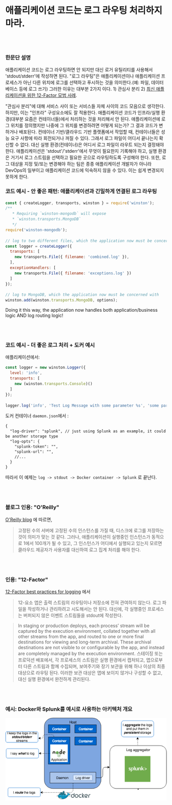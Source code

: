 # 애플리케이션 코드는 로그 라우팅 처리하지 마라. 

<br/><br/>

### 한문단 설명 

애플리케이션 코드는 로그 라우팅하면 안 되지만 대신 로거 유틸리티를 사용해서 'stdout/stderr'에 작성하면 된다. "로그 라우팅"은 애플리케이션이나 애플리케이션 프로세스가 아닌 다른 위치에 로그를 선택하고 푸시하는 것을 의미한다.(예: 파일, 데이터베이스 등에 로그 쓰기) 그러한 이유는 대부분 2가지 이다. 1) 관심사 분리 2) [최신 애플리케이션을 위한 12-Factor 모범 사례](https://12factor.net/logs).

"관심사 분리"에 대해 서비스 사이 또는 서비스들 자체 사이의 코드 모음으로 생각한다. 하지만, 이는 "인프라" 구성요소에도 잘 적용한다. 애플리케이션 코드가 인프라/실행 환경(대부분 요즘은 컨테이너들)에서 처리하는 것을 처리해서 안 된다. 애플리케이션에 로그 위치를 정의했지만 나중에 그 위치를 변경하려면 어떻게 되는가? 그 결과 코드가 변하거나 배포된다. 컨테이너 기반/클라우드 기반 플랫폼에서 작업할 때, 컨테이너들은 성능 요구 사항에 따라 회전되거나 꺼질 수 있다. 그래서 로그 파일이 어디서 끝나는지 확신할 수 없다. 대신 실행 환경(컨테이너)은 어디서 로그 파일이 라우트 되는지 결정돼야 한다. 애플리케이션은 'stdout'/'stderr'에서 무엇이 필요한지 기록해야 하고, 실행 환경은 거기서 로그 스트림을 선택하고 필요한 곳으로 라우팅하도록 구성해야 한다. 또한, 로그 대상을 지정 및/또는 변경해야 하는 팀은 종종 애플리케이션 개발자가 아니라 DevOps의 일부이고 애플리케이션 코드에 익숙하지 않을 수 있다. 이는 쉽게 변경되지 못하게 한다.

### 코드 예시 - 안 좋은 패턴: 애플리케이션과 긴밀하게 연결된 로그 라우팅

```javascript
const { createLogger, transports, winston } = require('winston');
/**
   * Requiring `winston-mongodb` will expose
   * `winston.transports.MongoDB`
   */
require('winston-mongodb');
 
// log to two different files, which the application now must be concerned with
const logger = createLogger({
  transports: [
    new transports.File({ filename: 'combined.log' }),
  ],
  exceptionHandlers: [
    new transports.File({ filename: 'exceptions.log' })
  ]
});
 
// log to MongoDB, which the application now must be concerned with
winston.add(winston.transports.MongoDB, options);
```
Doing it this way, the application now handles both application/business logic AND log routing logic!

<br/><br/>

### 코드 예시 - 더 좋은 로그 처리 + 도커 예시

애플리케이션에서:
```javascript
const logger = new winston.Logger({
  level: 'info',
  transports: [
    new (winston.transports.Console)()
  ]
});

logger.log('info', 'Test Log Message with some parameter %s', 'some parameter', { anything: 'This is metadata' });
```
도커 컨테이너 `daemon.json`에서 :
```json5
{
  "log-driver": "splunk", // just using Splunk as an example, it could be another storage type
  "log-opts": {
    "splunk-token": "",
    "splunk-url": "",
    //...
  }
}
```
따라서 이 예제는 `log -> stdout -> Docker container -> Splunk` 로 끝난다.

<br/><br/>

### 블로그 인용: "O'Reilly"

[O'Reilly blog](https://www.oreilly.com/ideas/a-cloud-native-approach-to-logs) 에 따르면,
 > 고정된 수의 서버에 고정된 수의 인스턴스를 가질 때, 디스크에 로그를 저장하는 것이 의미가 맞는 것 같다. 그러나, 애플리케이션이 실행중인 인스턴스가 동적으로 1에서 100개가 될 수 있고, 그 인스턴스가 어디에서 실행되고 있는지 모르면 클라우드 제공자가 사용자를 대신하여 로그 집계 처리를 해야 한다.

<br/><br/>

### 인용: "12-Factor"

[12-Factor best practices for logging](https://12factor.net/logs) 에서
 > 12-요소 앱은 출력 스트림의 라우팅이나 저장소에 전혀 관여하지 않는다. 로그 파일을 작성하거나 관리하려고 시도해서는 안 된다. 대신에, 각 실행중인 프로세스는 버퍼되지 않은 이벤트 스트림들을 stdout에 작성한다.
 
 > In staging or production deploys, each process’ stream will be captured by the execution environment, collated together with all other streams from the app, and routed to one or more final destinations for viewing and long-term archival. These archival destinations are not visible to or configurable by the app, and instead are completely managed by the execution environment.
 > 스테이징 또는 프로덕션 배포에서, 각 프로세스의 스트림은 실행 환경에서 캡처되고, 앱으로부터 다른 스트림과 함께 수집되며, 보여주기와 장기 보관을 위해 하나 이상의 최종 대상으로 라우팅 된다. 이러한 보관 대상은 앱에 보이지 않거나 구성할 수 없고, 대신 실행 환경에서 완전하게 관리된다.

<br/><br/>

 ### 예시: Docker와 Splunk를 예시로 사용하는 아키텍처 개요 
![alt text](/assets/images/logging-overview.png "Log routing overview")

<br/><br/>
